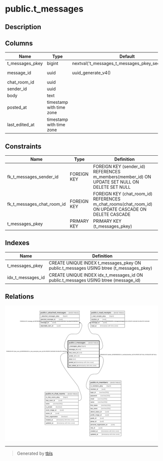 # public.t_messages

## Description

## Columns

| Name | Type | Default | Nullable | Children | Parents | Comment |
| ---- | ---- | ------- | -------- | -------- | ------- | ------- |
| t_messages_pkey | bigint | nextval('t_messages_t_messages_pkey_seq'::regclass) | false |  |  |  |
| message_id | uuid | uuid_generate_v4() | false | [public.t_attached_messages](public.t_attached_messages.md) [public.t_read_receipts](public.t_read_receipts.md) |  |  |
| chat_room_id | uuid |  | false |  | [public.m_chat_rooms](public.m_chat_rooms.md) |  |
| sender_id | uuid |  | true |  | [public.m_members](public.m_members.md) |  |
| body | text |  | false |  |  |  |
| posted_at | timestamp with time zone |  | false |  |  |  |
| last_edited_at | timestamp with time zone |  | false |  |  |  |

## Constraints

| Name | Type | Definition |
| ---- | ---- | ---------- |
| fk_t_messages_sender_id | FOREIGN KEY | FOREIGN KEY (sender_id) REFERENCES m_members(member_id) ON UPDATE SET NULL ON DELETE SET NULL |
| fk_t_messages_chat_room_id | FOREIGN KEY | FOREIGN KEY (chat_room_id) REFERENCES m_chat_rooms(chat_room_id) ON UPDATE CASCADE ON DELETE CASCADE |
| t_messages_pkey | PRIMARY KEY | PRIMARY KEY (t_messages_pkey) |

## Indexes

| Name | Definition |
| ---- | ---------- |
| t_messages_pkey | CREATE UNIQUE INDEX t_messages_pkey ON public.t_messages USING btree (t_messages_pkey) |
| idx_t_messages_id | CREATE UNIQUE INDEX idx_t_messages_id ON public.t_messages USING btree (message_id) |

## Relations

![er](public.t_messages.svg)

---

> Generated by [tbls](https://github.com/k1LoW/tbls)
